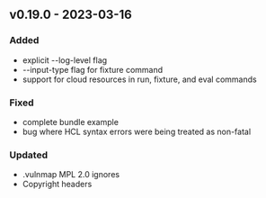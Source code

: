 ## v0.19.0 - 2023-03-16
### Added
* explicit --log-level flag
* --input-type flag for fixture command
* support for cloud resources in run, fixture, and eval commands
### Fixed
* complete bundle example
* bug where HCL syntax errors were being treated as non-fatal
### Updated
* .vulnmap MPL 2.0 ignores
* Copyright headers